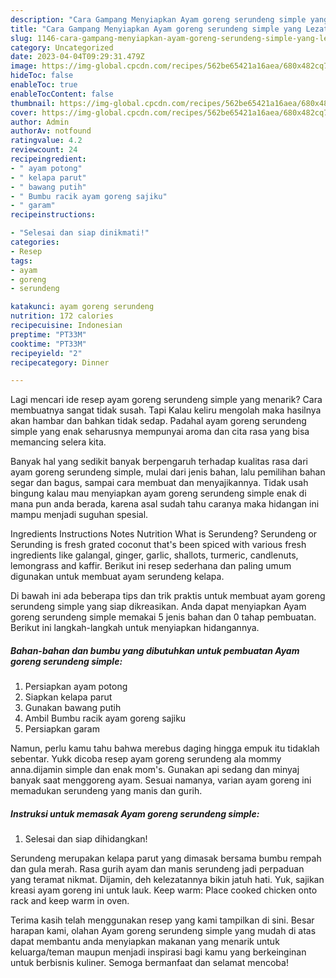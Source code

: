 ```yaml
---
description: "Cara Gampang Menyiapkan Ayam goreng serundeng simple yang Lezat"
title: "Cara Gampang Menyiapkan Ayam goreng serundeng simple yang Lezat"
slug: 1146-cara-gampang-menyiapkan-ayam-goreng-serundeng-simple-yang-lezat
category: Uncategorized
date: 2023-04-04T09:29:31.479Z
image: https://img-global.cpcdn.com/recipes/562be65421a16aea/680x482cq70/ayam-goreng-serundeng-simple-foto-resep-utama.jpg
hideToc: false
enableToc: true
enableTocContent: false
thumbnail: https://img-global.cpcdn.com/recipes/562be65421a16aea/680x482cq70/ayam-goreng-serundeng-simple-foto-resep-utama.jpg
cover: https://img-global.cpcdn.com/recipes/562be65421a16aea/680x482cq70/ayam-goreng-serundeng-simple-foto-resep-utama.jpg
author: Admin
authorAv: notfound
ratingvalue: 4.2
reviewcount: 24
recipeingredient:
- " ayam potong"
- " kelapa parut"
- " bawang putih"
- " Bumbu racik ayam goreng sajiku"
- " garam"
recipeinstructions:

- "Selesai dan siap dinikmati!"
categories:
- Resep
tags:
- ayam
- goreng
- serundeng

katakunci: ayam goreng serundeng 
nutrition: 172 calories
recipecuisine: Indonesian
preptime: "PT33M"
cooktime: "PT33M"
recipeyield: "2"
recipecategory: Dinner

---
```



Lagi mencari ide resep ayam goreng serundeng simple yang menarik? Cara membuatnya sangat tidak susah. Tapi Kalau keliru mengolah maka hasilnya akan hambar dan bahkan tidak sedap. Padahal ayam goreng serundeng simple yang enak seharusnya mempunyai aroma dan cita rasa yang bisa memancing selera kita.


Banyak hal yang sedikit banyak berpengaruh terhadap kualitas rasa dari ayam goreng serundeng simple, mulai dari jenis bahan, lalu pemilihan bahan segar dan bagus, sampai cara membuat dan menyajikannya. Tidak usah bingung kalau mau menyiapkan ayam goreng serundeng simple enak di mana pun anda berada, karena asal sudah tahu caranya maka hidangan ini mampu menjadi suguhan spesial.

Ingredients Instructions Notes Nutrition What is Serundeng? Serundeng or Serunding is fresh grated coconut that&#39;s been spiced with various fresh ingredients like galangal, ginger, garlic, shallots, turmeric, candlenuts, lemongrass and kaffir. Berikut ini resep sederhana dan paling umum digunakan untuk membuat ayam serundeng kelapa.


Di bawah ini ada beberapa tips dan trik praktis untuk membuat ayam goreng serundeng simple yang siap dikreasikan. Anda dapat menyiapkan Ayam goreng serundeng simple memakai 5 jenis bahan dan 0 tahap pembuatan. Berikut ini langkah-langkah untuk menyiapkan hidangannya.

<!--inarticleads1-->

##### Bahan-bahan dan bumbu yang dibutuhkan untuk pembuatan Ayam goreng serundeng simple:

1. Persiapkan  ayam potong
1. Siapkan  kelapa parut
1. Gunakan  bawang putih
1. Ambil  Bumbu racik ayam goreng sajiku
1. Persiapkan  garam


Namun, perlu kamu tahu bahwa merebus daging hingga empuk itu tidaklah sebentar. Yukk dicoba resep ayam goreng serundeng ala mommy anna.dijamin simple dan enak mom&#39;s. Gunakan api sedang dan minyaj banyak saat menggoreng ayam. Sesuai namanya, varian ayam goreng ini memadukan serundeng yang manis dan gurih. 

<!--inarticleads2-->

##### Instruksi untuk memasak Ayam goreng serundeng simple:


1. Selesai dan siap dihidangkan!

Serundeng merupakan kelapa parut yang dimasak bersama bumbu rempah dan gula merah. Rasa gurih ayam dan manis serundeng jadi perpaduan yang teramat nikmat. Dijamin, deh kelezatannya bikin jatuh hati. Yuk, sajikan kreasi ayam goreng ini untuk lauk. Keep warm: Place cooked chicken onto rack and keep warm in oven. 

Terima kasih telah menggunakan resep yang kami tampilkan di sini. Besar harapan kami, olahan Ayam goreng serundeng simple yang mudah di atas dapat membantu anda menyiapkan makanan yang menarik untuk keluarga/teman maupun menjadi inspirasi bagi kamu yang berkeinginan untuk berbisnis kuliner. Semoga bermanfaat dan selamat mencoba!
